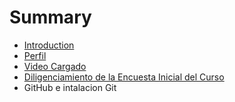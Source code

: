# Summary

* [Introduction](README.md)
* [Perfil](chapter1.md)
* [Video Cargado](video_cargado.md)
* [Diligenciamiento de la Encuesta Inicial del Curso](diligenciamiento_de_la_encuesta_inicial_del_curso.md)
* GitHub e intalacion Git 

